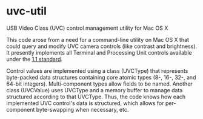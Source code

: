 # uvc-util
USB Video Class (UVC) control management utility for Mac OS X

This code arose from a need for a command-line utility on Mac OS X that could query and modify UVC camera controls (like contrast and brightness).  It presently implements all Terminal and Processing Unit controls available under the [1.1 standard](http://www.cajunbot.com/wiki/images/8/85/USB_Video_Class_1.1.pdf "UVC 1.1 PDF").

Control values are implemented using a class (UVCType) that represents byte-packed data structures containing core atomic types (8-, 16-, 32-, and 64-bit integers).  Multi-component types allow fields to be named.  Another class (UVCValue) uses UVCType and a memory buffer to manage data structured according to that UVCType.  Thus, the code knows how each implemented UVC control's data is structured, which allows for per-component byte-swapping when necessary, etc.

